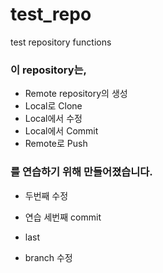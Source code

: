 # test_repo
test repository functions
### 이 repository는,
* Remote repository의 생성
* Local로 Clone
* Local에서 수정
* Local에서 Commit
* Remote로 Push  
### 를 연습하기 위해 만들어졌습니다.
* 두번째 수정
* 연습 세번째 commit
* last

* branch 수정